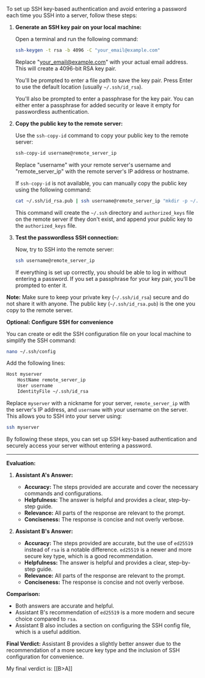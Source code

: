 
To set up SSH key-based authentication and avoid entering a password each time you SSH into a server, follow these steps:

1. **Generate an SSH key pair on your local machine:**

   Open a terminal and run the following command:

   ```sh
   ssh-keygen -t rsa -b 4096 -C "your_email@example.com"
   ```

   Replace "your_email@example.com" with your actual email address. This will create a 4096-bit RSA key pair.

   You'll be prompted to enter a file path to save the key pair. Press Enter to use the default location (usually `~/.ssh/id_rsa`).

   You'll also be prompted to enter a passphrase for the key pair. You can either enter a passphrase for added security or leave it empty for passwordless authentication.

2. **Copy the public key to the remote server:**

   Use the `ssh-copy-id` command to copy your public key to the remote server:

   ```sh
   ssh-copy-id username@remote_server_ip
   ```

   Replace "username" with your remote server's username and "remote_server_ip" with the remote server's IP address or hostname.

   If `ssh-copy-id` is not available, you can manually copy the public key using the following command:

   ```sh
   cat ~/.ssh/id_rsa.pub | ssh username@remote_server_ip "mkdir -p ~/.ssh && chmod 700 ~/.ssh && cat >> ~/.ssh/authorized_keys && chmod 600 ~/.ssh/authorized_keys"
   ```

   This command will create the `~/.ssh` directory and `authorized_keys` file on the remote server if they don't exist, and append your public key to the `authorized_keys` file.

3. **Test the passwordless SSH connection:**

   Now, try to SSH into the remote server:

   ```sh
   ssh username@remote_server_ip
   ```

   If everything is set up correctly, you should be able to log in without entering a password. If you set a passphrase for your key pair, you'll be prompted to enter it.

**Note:** Make sure to keep your private key (`~/.ssh/id_rsa`) secure and do not share it with anyone. The public key (`~/.ssh/id_rsa.pub`) is the one you copy to the remote server.

**Optional: Configure SSH for convenience**

You can create or edit the SSH configuration file on your local machine to simplify the SSH command:

```sh
nano ~/.ssh/config
```

Add the following lines:

```sh
Host myserver
    HostName remote_server_ip
    User username
    IdentityFile ~/.ssh/id_rsa
```

Replace `myserver` with a nickname for your server, `remote_server_ip` with the server's IP address, and `username` with your username on the server. This allows you to SSH into your server using:

```sh
ssh myserver
```

By following these steps, you can set up SSH key-based authentication and securely access your server without entering a password.

---

**Evaluation:**

1. **Assistant A's Answer:**
   - **Accuracy:** The steps provided are accurate and cover the necessary commands and configurations.
   - **Helpfulness:** The answer is helpful and provides a clear, step-by-step guide.
   - **Relevance:** All parts of the response are relevant to the prompt.
   - **Conciseness:** The response is concise and not overly verbose.

2. **Assistant B's Answer:**
   - **Accuracy:** The steps provided are accurate, but the use of `ed25519` instead of `rsa` is a notable difference. `ed25519` is a newer and more secure key type, which is a good recommendation.
   - **Helpfulness:** The answer is helpful and provides a clear, step-by-step guide.
   - **Relevance:** All parts of the response are relevant to the prompt.
   - **Conciseness:** The response is concise and not overly verbose.

**Comparison:**
- Both answers are accurate and helpful.
- Assistant B's recommendation of `ed25519` is a more modern and secure choice compared to `rsa`.
- Assistant B also includes a section on configuring the SSH config file, which is a useful addition.

**Final Verdict:**
Assistant B provides a slightly better answer due to the recommendation of a more secure key type and the inclusion of SSH configuration for convenience.

My final verdict is: [[B>A]]